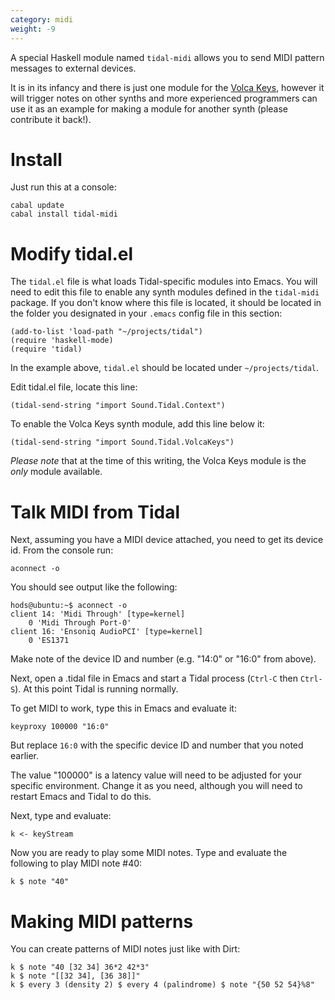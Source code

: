 ```yaml
---
category: midi
weight: -9
---
```

A special Haskell module named `tidal-midi` allows you to send MIDI pattern messages to external devices.

It is in its infancy and there is just one module for the [Volca Keys](http://www.korg.com/us/products/dj/volca_keys/), however it will trigger notes on other synths and more experienced programmers can use it as an example for making a module for another synth (please contribute it back!).

# Install

Just run this at a console:

~~~~
cabal update
cabal install tidal-midi
~~~~

# Modify tidal.el

The `tidal.el` file is what loads Tidal-specific modules into Emacs. You will need to edit this file to enable any synth modules defined in the `tidal-midi` package.
If you don't know where this file is located, it should be located in the folder you designated in your `.emacs` config file in this section:

~~~~
(add-to-list 'load-path "~/projects/tidal")
(require 'haskell-mode)
(require 'tidal)
~~~~

In the example above, `tidal.el` should be located under `~/projects/tidal`.

Edit tidal.el file, locate this line:

~~~~
(tidal-send-string "import Sound.Tidal.Context")
~~~~

To enable the Volca Keys synth module, add this line below it:

~~~~
(tidal-send-string "import Sound.Tidal.VolcaKeys")
~~~~

_Please note_ that at the time of this writing, the Volca Keys module is the _only_ module available.

# Talk MIDI from Tidal

Next, assuming you have a MIDI device attached, you need to get its device id. From the console run:

~~~~
aconnect -o
~~~~

You should see output like the following:

~~~~
hods@ubuntu:~$ aconnect -o
client 14: 'Midi Through' [type=kernel]
    0 'Midi Through Port-0'
client 16: 'Ensoniq AudioPCI' [type=kernel]
    0 'ES1371    
~~~~

Make note of the device ID and number (e.g. "14:0" or "16:0" from above).

Next, open a .tidal file in Emacs and start a Tidal process (`Ctrl-C` then `Ctrl-S`). At this point Tidal is running normally.

To get MIDI to work, type this in Emacs and evaluate it:

`keyproxy 100000 "16:0"`

But replace `16:0` with the specific device ID and number that you noted earlier.

The value "100000" is a latency value will need to be adjusted for your specific environment. Change it as you need, although you will need to restart 
Emacs and Tidal to do this.

Next, type and evaluate:

`k <- keyStream`

Now you are ready to play some MIDI notes. Type and evaluate the following to play MIDI note #40:

`k $ note "40"`

# Making MIDI patterns

You can create patterns of MIDI notes just like with Dirt:

~~~~
k $ note "40 [32 34] 36*2 42*3"
k $ note "[[32 34], [36 38]]"
k $ every 3 (density 2) $ every 4 (palindrome) $ note "{50 52 54}%8"
~~~~


